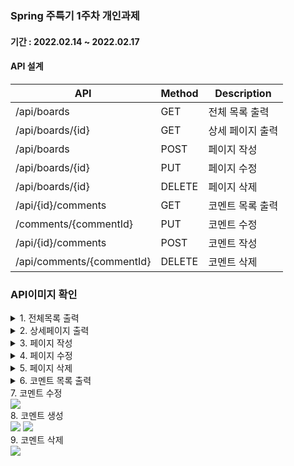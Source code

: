 ### Spring 주특기 1주차 개인과제
#### 기간 : 2022.02.14 ~ 2022.02.17
#### API 설계
| API                       | Method | Description |
|---------------------------|--------|-------------|
| /api/boards               | GET    | 전체 목록 출력    |
| /api/boards/{id}          | GET    | 상세 페이지 출력   |
| /api/boards               | POST   | 페이지 작성      |
| /api/boards/{id}          | PUT    | 페이지 수정      |
| /api/boards/{id}          | DELETE | 페이지 삭제      |
| /api/{id}/comments        | GET    | 코멘트 목록 출력   |
| /comments/{commentId}     | PUT    | 코멘트 수정      |
| /api/{id}/comments        | POST   | 코멘트 작성      |
| /api/comments/{commentId} | DELETE | 코멘트 삭제      |

### API이미지 확인

<details>
<summary> 1. 전체목록 출력</summary>
<div markdown="1">
<img src="https://user-images.githubusercontent.com/91513499/154300732-75a604a2-a51a-49cd-859c-6cbb25c4bca9.png"/>
</div>
</details>
<details>
<summary> 2. 상세페이지 출력</summary>
<div markdown="1">
<img src="https://user-images.githubusercontent.com/91513499/154300777-173d6a53-b99d-46c1-bcde-45c65eb397a1.png"/>
</div>
</details>
<details>
<summary> 3. 페이지 작성</summary>
<div markdown="1">
<img src="https://user-images.githubusercontent.com/91513499/154301375-2fb3fb8b-85e4-49a7-a806-7d5a36c37b82.png"/>
</div>
</details>
<details>
<summary> 4. 페이지 수정</summary>
<div markdown="1">
<img src="https://user-images.githubusercontent.com/91513499/154301431-24edf3c6-bf2d-438f-aa6f-3604c9f34125.png"/>
<img src="https://user-images.githubusercontent.com/91513499/154301450-5250944f-28ab-478d-9fc0-bd0a471f2ebc.png"/>
</div>
</details>
<details>
<summary> 5. 페이지 삭제</summary>
<div markdown="1">
<img src="https://user-images.githubusercontent.com/91513499/154301760-ec90814a-d818-4db6-bdb8-35b4cfb29595.png"/>
</div>
</details>
<details>
<summary> 6. 코멘트 목록 출력</summary>
<div markdown="1">
<img src="https://user-images.githubusercontent.com/91513499/154302981-33ea1653-f602-4136-a8c0-29baded2674b.png"/>
</div>
</details>
<summary> 7. 코멘트 수정</summary>
<div markdown="1">
<img src="https://user-images.githubusercontent.com/91513499/154303309-24382f85-861a-4a78-9ab0-09b8ddac5bbc.png"/>
</div>
</details>
<summary> 8. 코멘트 생성</summary>
<div markdown="1">
<img src="https://user-images.githubusercontent.com/91513499/154304333-97ae6142-7c6d-470a-ac45-6e87b67fc737.png"/>
<img src="https://user-images.githubusercontent.com/91513499/154304366-b4fb191b-d9ea-423d-807a-ae2fc603b96d.png"/>
</div>
</details>
<summary> 9. 코멘트 삭제</summary>
<div markdown="1">
<img src="https://user-images.githubusercontent.com/91513499/154304409-2dc3b9a3-3af8-44c9-ae9a-cbf01b9e88f6.png"/>
</div>


